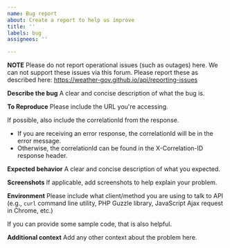 ```yaml
---
name: Bug report
about: Create a report to help us improve
title: ''
labels: bug
assignees: ''

---
```


**NOTE**
Please do not report operational issues (such as outages) here. We can not support these issues via this forum. Please report these as described here: https://weather-gov.github.io/api/reporting-issues

**Describe the bug**
A clear and concise description of what the bug is.

**To Reproduce**
Please include the URL you're accessing.

If possible, also include the correlationId from the response.
* If you are receiving an error response, the correlationId will be in the error message.
* Otherwise, the correlationId can be found in the X-Correlation-ID response header.

**Expected behavior**
A clear and concise description of what you expected.

**Screenshots**
If applicable, add screenshots to help explain your problem.

**Environment**
Please include what client/method you are using to talk to API (e.g., `curl` command line utility, PHP Guzzle library, JavaScript Ajax request in Chrome, etc.)

If you can provide some sample code, that is also helpful.

**Additional context**
Add any other context about the problem here.
